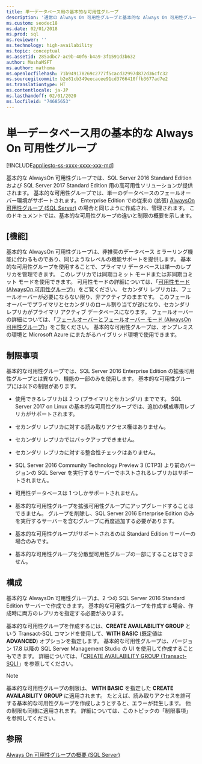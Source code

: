 ```yaml
---
title: 単一データベース用の基本的な可用性グループ
description: '通常の Always On 可用性グループと基本的な Always On 可用性グループの違いと、基本的な可用性グループの構成方法ついて説明します。 '
ms.custom: seodec18
ms.date: 02/01/2018
ms.prod: sql
ms.reviewer: ''
ms.technology: high-availability
ms.topic: conceptual
ms.assetid: 285adbc7-ac9b-40f6-b4a9-3f1591d3b632
author: MashaMSFT
ms.author: mathoma
ms.openlocfilehash: 71b949178269c2777f5cacd32997d872d36cfc32
ms.sourcegitcommit: b2e81cb349eecacee91cd3766410ffb3677ad7e2
ms.translationtype: HT
ms.contentlocale: ja-JP
ms.lasthandoff: 02/01/2020
ms.locfileid: "74685653"
---
```

# <a name="basic-always-on-availability-groups-for-a-single-database"></a>単一データベース用の基本的な Always On 可用性グループ
[!INCLUDE[appliesto-ss-xxxx-xxxx-xxx-md](../../../includes/appliesto-ss-xxxx-xxxx-xxx-md.md)]

  基本的な AlwaysOn 可用性グループでは、SQL Server 2016 Standard Edition および SQL Server 2017 Standard Edition 用の高可用性ソリューションが提供されます。 基本的な可用性グループでは、単一のデータベースのフェールオーバー環境がサポートされます。 Enterprise Edition での従来の (拡張) [AlwaysOn 可用性グループ &#40;SQL Server&#41;](../../../database-engine/availability-groups/windows/always-on-availability-groups-sql-server.md) の場合と同じように作成され、管理されます。 このドキュメントでは、基本的な可用性グループの違いと制限の概要を示します。  
  
## <a name="features"></a>[機能]  
 基本的な AlwaysOn 可用性グループは、非推奨のデータベース ミラーリング機能に代わるものであり、同じようなレベルの機能サポートを提供します。 基本的な可用性グループを使用することで、プライマリ データベースは単一のレプリカを管理できます。 このレプリカでは同期コミット モードまたは非同期コミット モードを使用できます。 可用性モードの詳細については、「[可用性モード (AlwaysOn 可用性グループ)](../../../database-engine/availability-groups/windows/availability-modes-always-on-availability-groups.md)」をご覧ください。 セカンダリ レプリカは、フェールオーバーが必要にならない限り、非アクティブのままです。 このフェールオーバーでプライマリとセカンダリのロール割り当てが逆になり、セカンダリ レプリカがプライマリ アクティブ データベースになります。 フェールオーバーの詳細については、「[フェールオーバーとフェールオーバー モード &#40;AlwaysOn 可用性グループ&#41;](../../../database-engine/availability-groups/windows/failover-and-failover-modes-always-on-availability-groups.md)」をご覧ください。 基本的な可用性グループは、オンプレミスの環境と Microsoft Azure にまたがるハイブリッド環境で使用できます。  
  
## <a name="limitations"></a>制限事項  
 基本的な可用性グループでは、SQL Server 2016 Enterprise Edition の拡張可用性グループとは異なり、機能の一部のみを使用します。 基本的な可用性グループには以下の制限があります。  
  
- 使用できるレプリカは 2 つ (プライマリとセカンダリ) までです。 SQL Server 2017 on Linux の基本的な可用性グループでは、追加の構成専用レプリカがサポートされます。
  
- セカンダリ レプリカに対する読み取りアクセス権はありません。  
  
- セカンダリ レプリカではバックアップできません。  

- セカンダリ レプリカに対する整合性チェックはありません。 

- SQL Server 2016 Community Technology Preview 3 (CTP3) より前のバージョンの SQL Server を実行するサーバーでホストされるレプリカはサポートされません。  

- 可用性データベースは 1 つしかサポートされません。  
  
- 基本的な可用性グループを拡張可用性グループにアップグレードすることはできません。 グループを削除し、SQL Server 2016 Enterprise Edition のみを実行するサーバーを含むグループに再度追加する必要があります。  
  
- 基本的な可用性グループがサポートされるのは Standard Edition サーバーの場合のみです。 

- 基本的な可用性グループを分散型可用性グループの一部にすることはできません。 
  
## <a name="configuration"></a>構成  
 基本的な AlwaysOn 可用性グループは、2 つの SQL Server 2016 Standard Edition サーバーで作成できます。 基本的な可用性グループを作成する場合、作成時に両方のレプリカを指定する必要があります。  
  
 基本的な可用性グループを作成するには、**CREATE AVAILABILITY GROUP** という Transact-SQL コマンドを使用して、**WITH BASIC** (既定値は **ADVANCED**) オプションを指定します。 基本的な可用性グループは、バージョン 17.8 以降の SQL Server Management Studio の UI を使用して作成することもできます。 詳細については、「[CREATE AVAILABILITY GROUP &#40;Transact-SQL&#41;](../../../t-sql/statements/create-availability-group-transact-sql.md)」を参照してください。 
  
> [!NOTE]  
>  基本的な可用性グループの制限は、 **WITH BASIC** を指定した **CREATE AVAILABILITY GROUP** に適用されます。 たとえば、読み取りアクセスを許可する基本的な可用性グループを作成しようとすると、エラーが発生します。 他の制限も同様に適用されます。 詳細については、このトピックの「制限事項」を参照してください。  
  
## <a name="see-also"></a>参照  
 [Always On 可用性グループの概要 &#40;SQL Server&#41;](../../../database-engine/availability-groups/windows/overview-of-always-on-availability-groups-sql-server.md)  
  
  
